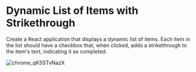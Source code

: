 # Dynamic List of Items with Strikethrough

Create a React application that displays a dynamic list of items. Each item in the list should have a checkbox that, when clicked, adds a strikethrough to the item's text, indicating it as completed.

![chrome_qK5STvNazX](https://github.com/user-attachments/assets/a6103550-d1ea-4d97-a858-b13467e81fd6)

